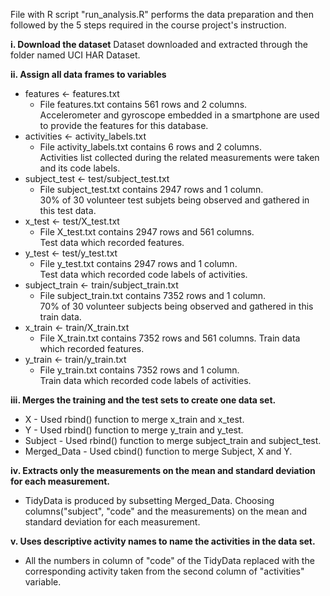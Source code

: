 File with R script "run_analysis.R" performs the data preparation and then followed by the 5 steps required in the course project's instruction.

**i. Download the dataset**
    Dataset downloaded and extracted through the folder named UCI HAR Dataset.
   
**ii. Assign all data frames to variables**
  * features <- features.txt
       * File features.txt contains 561 rows and 2 columns.  
         Accelerometer and gyroscope embedded in a smartphone are used to provide the features for this database.
  * activities <- activity_labels.txt
       * File activity_labels.txt contains 6 rows and 2 columns.  
         Activities list collected during the related measurements were taken and its code labels.
  * subject_test <- test/subject_test.txt
       * File subject_test.txt contains 2947 rows and 1 column.  
         30% of 30 volunteer test subjets being observed and gathered in this test data.
  * x_test <- test/X_test.txt
       * File X_test.txt contains 2947 rows and 561 columns.  
         Test data which recorded features.
  * y_test <- test/y_test.txt
       * File y_test.txt contains 2947 rows and 1 column.  
         Test data which recorded code labels of activities.
  * subject_train <- train/subject_train.txt
       * File subject_train.txt contains 7352 rows and 1 column.  
         70% of 30 volunteer subjects being observed and gathered in this train data.
  * x_train <- train/X_train.txt
       * File X_train.txt contains 7352 rows and 561 columns.
         Train data which recorded features.
  * y_train <- train/y_train.txt
       * File y_train.txt contains 7352 rows and 1 column.  
         Train data which recorded code labels of activities.
         
 **iii. Merges the training and the test sets to create one data set.** 
 * X - Used rbind() function to merge x_train and x_test.  
 * Y - Used rbind() function to merge y_train and y_test.  
 * Subject - Used rbind() function to merge subject_train and subject_test.  
 * Merged_Data - Used cbind() function to merge Subject, X and Y.  
  
 **iv. Extracts only the measurements on the mean and standard deviation for each measurement.**    
 * TidyData is produced by subsetting Merged_Data. Choosing columns("subject", "code" and the measurements) on the mean
      and standard deviation for each measurement.

 **v. Uses descriptive activity names to name the activities in the data set.**  
  * All the numbers in column of "code" of the TidyData replaced with the corresponding activity taken from the second
      column of "activities" variable.  
       
  
